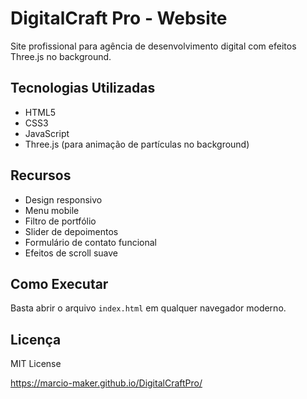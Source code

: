 # DigitalCraft Pro - Website

Site profissional para agência de desenvolvimento digital com efeitos Three.js no background.

## Tecnologias Utilizadas
- HTML5
- CSS3
- JavaScript
- Three.js (para animação de partículas no background)

## Recursos
- Design responsivo
- Menu mobile
- Filtro de portfólio
- Slider de depoimentos
- Formulário de contato funcional
- Efeitos de scroll suave

## Como Executar
Basta abrir o arquivo `index.html` em qualquer navegador moderno.

## Licença
MIT License

https://marcio-maker.github.io/DigitalCraftPro/
